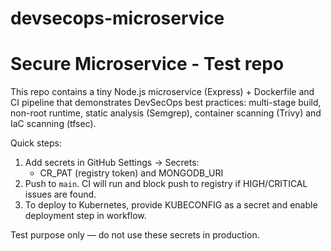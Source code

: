 # devsecops-microservice
# Secure Microservice - Test repo

This repo contains a tiny Node.js microservice (Express) + Dockerfile and CI pipeline
that demonstrates DevSecOps best practices: multi-stage build, non-root runtime,
static analysis (Semgrep), container scanning (Trivy) and IaC scanning (tfsec).

Quick steps:
1. Add secrets in GitHub Settings -> Secrets:
   - CR_PAT (registry token) and MONGODB_URI
2. Push to `main`. CI will run and block push to registry if HIGH/CRITICAL issues are found.
3. To deploy to Kubernetes, provide KUBECONFIG as a secret and enable deployment step in workflow.

Test purpose only — do not use these secrets in production.
